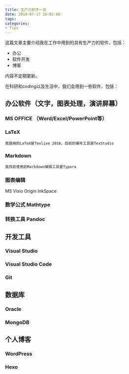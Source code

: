 ```yaml
---
title: 生产力软件一览
date: 2018-07-17 16:02:06
tags: 
categories:
- Tips
---
```


这篇文章主要介绍我在工作中用到的具有生产力的软件，包括：

- 办公
- 软件开发
- 博客

内容不定期更新。

<!-- more -->

在科研和coding以及生活中，我们会用到一些软件，包括：

## 办公软件（文字，图表处理，演讲屏幕）
  ### MS OFFICE （Word/Excel/PowerPoint等）

  ### LaTeX

	我使用的LaTeX是Texlive 2016，目前的编写工具是TexStudio

  ### Markdown

	我目前使用的Markdown编辑工具是Typora

### 图表编辑

MS Visio
Origin
InkSpace

### 数学公式 Mathtype

### 转换工具 Pandoc

## 开发工具
  ### Visual Studio
  ### Visual Studio Code

### Git

## 数据库
  ### Oracle
  ### MongoDB
## 个人博客
  ### WordPress

  ### Hexo
